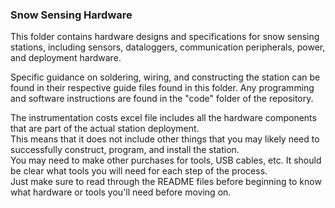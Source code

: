 ### Snow Sensing Hardware

This folder contains hardware designs and specifications for snow sensing stations, including sensors, dataloggers, communication peripherals, power, and deployment hardware.

Specific guidance on soldering, wiring, and constructing the station can be found in their respective guide files found in this folder. Any programming and software instructions are found in the "code" folder of the repository.

The instrumentation costs excel file includes all the hardware components that are part of the actual station deployment.  
This means that it does not include other things that you may likely need to successfully construct, program, and install the station.  
You may need to make other purchases for tools, USB cables, etc. It should be clear what tools you will need for each step of the process.  
Just make sure to read through the README files before beginning to know what hardware or tools you'll need before moving on.
